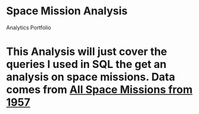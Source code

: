 # Space Mission Analysis
Analytics Portfolio

# This Analysis will just cover the queries I used in SQL the get an analysis on space missions. Data comes from [All Space Missions from 1957](https://www.kaggle.com/datasets/agirlcoding/all-space-missions-from-1957)
